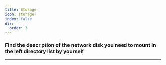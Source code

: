 ```yaml
---
title: Storage
icon: storage
index: false
dir:
  order: 3
---
```




### Find the description of the network disk you need to mount in the left directory list by yourself

-----

<AutoCatalog />

